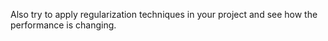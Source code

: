 Also try to apply regularization techniques in your project and see how the performance is changing.
